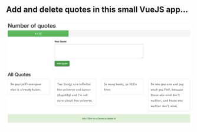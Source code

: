 ## Add and delete quotes in this small VueJS app...


![alt text](screenshots/quotes.png "Expenses app")


